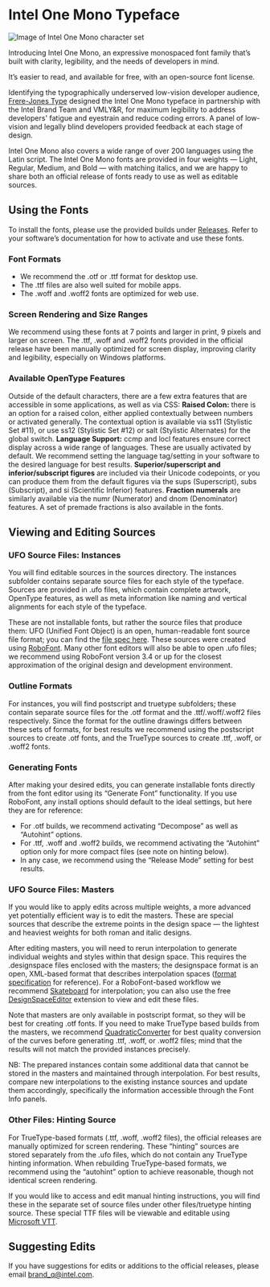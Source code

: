 # Intel One Mono Typeface

![Image of Intel One Mono character set](https://github.com/intel/intel-one-mono/assets/130394986/6c921cf4-f614-41bd-a909-363bb19f9a30)

Introducing Intel One Mono, an expressive monospaced font family that’s built with clarity, legibility, and the needs of developers in mind.

It’s easier to read, and available for free, with an open-source font license.

Identifying the typographically underserved low-vision developer audience, [Frere-Jones Type](https://frerejones.com/) designed the Intel One Mono typeface in partnership with the Intel Brand Team and VMLY&R, for maximum legibility to address developers' fatigue and eyestrain and reduce coding errors. A panel of low-vision and legally blind developers provided feedback at each stage of design.

Intel One Mono also covers a wide range of over 200 languages using the Latin script. The Intel One Mono fonts are provided in four weights — Light, Regular, Medium, and Bold — with matching italics, and we are happy to share both an official release of fonts ready to use as well as editable sources.    

## Using the Fonts

To install the fonts, please use the provided builds under [Releases](https://github.com/intel/intel-one-mono/releases). Refer to your software’s documentation for how to activate and use these fonts.

### Font Formats
- We recommend the .otf or .ttf format for desktop use.
- The .ttf files are also well suited for mobile apps.
- The .woff and .woff2 fonts are optimized for web use.

### Screen Rendering and Size Ranges
We recommend using these fonts at 7 points and larger in print, 9 pixels and larger on screen. The .ttf, .woff and .woff2 fonts provided in the official release have been manually optimized for screen display, improving clarity and legibility, especially on Windows platforms.

### Available OpenType Features
Outside of the default characters, there are a few extra features that are accessible in some applications, as well as via CSS:
**Raised Colon:** there is an option for a raised colon, either applied contextually between numbers or activated generally. The contextual option is available via ss11 (Stylistic Set #11), or use ss12 (Stylistic Set #12) or salt (Stylistic Alternates) for the global switch.
**Language Support:** ccmp and locl features ensure correct display across a wide range of languages. These are usually activated by default. We recommend setting the language tag/setting in your software to the desired language for best results.
**Superior/superscript and inferior/subscript figures** are included via their Unicode codepoints, or you can produce them from the default figures via the sups (Superscript), subs (Subscript), and si (Scientific Inferior) features.
**Fraction numerals** are similarly available via the numr (Numerator) and dnom (Denominator) features. A set of premade fractions is also available in the fonts.

## Viewing and Editing Sources

### UFO Source Files: Instances
You will find editable sources in the sources directory. The instances subfolder contains separate source files for each style of the typeface. Sources are provided in .ufo files, which contain complete artwork, OpenType features, as well as meta information like naming and vertical alignments for each style of the typeface.

These are not installable fonts, but rather the source files that produce them: UFO (Unified Font Object) is an open, human-readable font source file format; you can find the [file spec here](https://github.com/unified-font-object/ufo-spec). 
These sources were created using [RoboFont](https://robofont.com/). Many other font editors will also be able to open .ufo files; we recommend using RoboFont version 3.4 or up for the closest approximation of the original design and development environment.

### Outline Formats
For instances, you will find postscript and truetype subfolders; these contain separate source files for the .otf format and the .ttf/.woff/.woff2 files respectively. Since the format for the outline drawings differs between these sets of formats, for best results we recommend using the postscript sources to create .otf fonts, and the TrueType sources to create .ttf, .woff, or .woff2 fonts.
 
### Generating Fonts
After making your desired edits, you can generate installable fonts directly from the font editor using its “Generate Font” functionality. If you use RoboFont, any install options should default to the ideal settings, but here they are for reference:
- For .otf builds, we recommend activating “Decompose” as well as “Autohint” options.
- For .ttf, .woff and .woff2 builds, we recommend activating the “Autohint” option only for more compact files (see note on hinting below).
- In any case, we recommend using the “Release Mode” setting for best results.
 
### UFO Source Files: Masters

If you would like to apply edits across multiple weights, a more advanced yet potentially efficient way is to edit the masters. These are special sources that describe the extreme points in the design space — the lightest and heaviest weights for both roman and italic designs.

After editing masters, you will need to rerun interpolation to generate individual weights and styles within that design space. This requires the .designspace files enclosed with the masters; the designspace format is an open, XML-based format that describes interpolation spaces ([format specification](https://github.com/fonttools/fonttools/tree/main/Doc/source/designspaceLib) for reference). For a RoboFont-based workflow we recommend [Skateboard](https://extensionstore.robofont.com/extensions/skateboard/) for interpolation; you can also use the free [DesignSpaceEditor](https://github.com/LettError/designSpaceRoboFontExtension) extension to view and edit these files.

Note that masters are only available in postscript format, so they will be best for creating .otf fonts. If you need to make TrueType based builds from the masters, we recommend [QuadraticConverter](https://github.com/BlackFoundry/QuadraticConverter) for best quality conversion of the curves before generating .ttf, .woff, or .woff2 files; mind that the results will not match the provided instances precisely.

NB: The prepared instances contain some additional data that cannot be stored in the masters and maintained through interpolation. For best results, compare new interpolations to the existing instance sources and update them accordingly, specifically the information accessible through the Font Info panels.


### Other Files: Hinting Source
For TrueType-based formats (.ttf, .woff, .woff2 files), the official releases are manually optimized for screen rendering. These “hinting” sources are stored separately from the .ufo files, which do not contain any TrueType hinting information. When rebuilding TrueType-based formats, we recommend using the “autohint” option to achieve reasonable, though not identical screen rendering.

If you would like to access and edit manual hinting instructions, you will find these in the separate set of source files under other files/truetype hinting source. These special TTF files will be viewable and editable using [Microsoft VTT](https://learn.microsoft.com/en-us/typography/tools/vtt/).
 
 
## Suggesting Edits
If you have suggestions for edits or additions to the official releases, please email brand_q@intel.com. 
